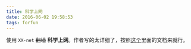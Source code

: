 ```yaml
---
title: 科学上网
date: 2016-06-02 19:58:53
tags: forfun
---
```

使用 `XX-net` ~~翻墙~~ **科学上网**。作者写的太详细了，按照[这个](https://github.com/XX-net/XX-Net "")里面的文档来就行。